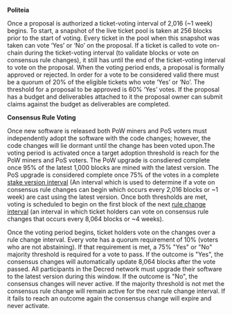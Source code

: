 __Politeia__

Once a proposal is authorized a ticket-voting interval of 2,016 (~1 week) begins. To start, a snapshot of the live ticket pool is taken at 256 blocks prior to the start of voting. Every ticket in the pool when this snapshot was taken can vote ‘Yes’ or ‘No’ on the proposal. If a ticket is called to vote on-chain during the ticket-voting interval (to validate blocks or vote on consensus rule changes), it still has until the end of the ticket-voting interval to vote on the proposal. When the voting period ends, a proposal is formally approved or rejected. In order for a vote to be considered valid there must be a quorum of 20% of the eligible tickets who vote ‘Yes’ or ‘No’. The threshold for a proposal to be approved is 60% ‘Yes’ votes. If the proposal has a budget and deliverables attached to it the proposal owner can submit claims against the budget as deliverables are completed.

__Consensus Rule Voting__

Once new software is released both PoW miners and PoS voters must independently adopt the software with the code changes; however, the code changes will lie dormant until the change has been voted upon.The voting period is activated once a target adoption threshold is reach for the PoW miners and PoS voters. The PoW upgrade is consdiered complete once 95% of the latest 1,000 blocks are mined with the latest version. The PoS upgrade is considered complete once 75% of the votes in a complete [stake version interval](https://docs.decred.org/glossary/#stake-version-interval-svi) (An interval which is used to determine if a vote on consensus rule changes can begin which occurs every 2,016 blocks or ~1 week) are cast using the latest version. Once both thresholds are met, voting is scheduled to begin on the first block of the next [rule change interval](https://docs.decred.org/glossary/#rule-change-interval-rci) (an interval in which ticket holders can vote on consensus rule changes that occurs every 8,064 blocks or ~4 weeks). 

Once the voting period begins, ticket holders vote on the changes over a rule change interval. Every vote has a quorum requirement of 10% (voters who are not abstaining). If that requirement is met, a 75% "Yes" or "No" majority threshold is required for a vote to pass. If the outcome is "Yes", the consensus changes will automatically update 8,064 blocks after the vote passed. All participants in the Decred network must upgrade their software to the latest version during this window. If the outcome is "No", the consensus changes will never active. If the majority threshold is not met the consensus rule change will remain active for the next rule change interval. If it fails to reach an outcome again the consensus change will expire and never activate.
